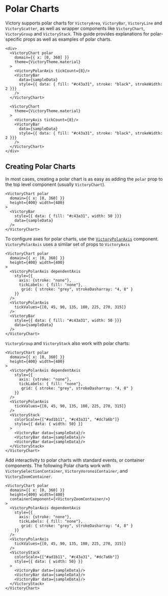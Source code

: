 # Polar Charts

Victory supports polar charts for `VictoryArea`, `VictoryBar`, `VictoryLine` and `VictoryScatter`, as well as wrapper components like `VictoryChart`, `VictoryGroup` and `VictoryStack`. This guide provides explanations for polar-specific props as well as examples of polar charts.

```playground
<div>
  <VictoryChart polar
    domain={{ x: [0, 360] }}
    theme={VictoryTheme.material}
  >
    <VictoryPolarAxis tickCount={8}/>
    <VictoryBar
      data={sampleData}
      style={{ data: { fill: "#c43a31", stroke: "black", strokeWidth: 2 }}}
    />
  </VictoryChart>

  <VictoryChart
    theme={VictoryTheme.material}
  >
    <VictoryAxis tickCount={8}/>
    <VictoryBar
      data={sampleData}
      style={{ data: { fill: "#c43a31", stroke: "black", strokeWidth: 2 }}}
    />
  </VictoryChart>
</div>
```
## Creating Polar Charts

In most cases, creating a polar chart is as easy as adding the `polar` prop to the top level component (usually `VictoryChart`).

```playground
<VictoryChart polar
  domain={{ x: [0, 360] }}
  height={400} width={400}
>
  <VictoryBar
    style={{ data: { fill: "#c43a31", width: 50 }}}
    data={sampleData}
  />
</VictoryChart>
```

To configure axes for polar charts, use the [`VictoryPolarAxis`] component. `VictoryPolarAxis` uses a similar set of props to `VictoryAxis`

```playground
<VictoryChart polar
  domain={{ x: [0, 360] }}
  height={400} width={400}
>
  <VictoryPolarAxis dependentAxis
    style={{
      axis: {stroke: "none"},
      tickLabels: { fill: "none"},
       grid: { stroke: "grey", strokeDasharray: "4, 8" }
    }}
  />
  <VictoryPolarAxis
    tickValues={[0, 45, 90, 135, 180, 225, 270, 315]}
  />
  <VictoryBar
    style={{ data: { fill: "#c43a31", width: 50 }}}
    data={sampleData}
  />
</VictoryChart>
```

`VictoryGroup` and `VictoryStack` also work with polar charts:

```playground
<VictoryChart polar
  domain={{ x: [0, 360] }}
  height={400} width={400}
>
  <VictoryPolarAxis dependentAxis
    style={{
      axis: {stroke: "none"},
      tickLabels: { fill: "none"},
       grid: { stroke: "grey", strokeDasharray: "4, 8" }
    }}
  />
  <VictoryPolarAxis
    tickValues={[0, 45, 90, 135, 180, 225, 270, 315]}
  />
  <VictoryStack
    colorScale={["#ad1b11", "#c43a31", "#dc7a6b"]}
    style={{ data: { width: 50} }}
  >
    <VictoryBar data={sampleData}/>
    <VictoryBar data={sampleData}/>
    <VictoryBar data={sampleData}/>
  </VictoryStack>
</VictoryChart>
```

Add interactivity to polar charts with standard events, or container components. The following Polar charts work with `VictorySelectionContainer`, `VictoryVoronoiContainer`, and `VictoryZoomContainer`.

```playground
<VictoryChart polar
  domain={{ x: [0, 360] }}
  height={400} width={400}
  containerComponent={<VictoryZoomContainer/>}
>
  <VictoryPolarAxis dependentAxis
    style={{
      axis: {stroke: "none"},
      tickLabels: { fill: "none"},
       grid: { stroke: "grey", strokeDasharray: "4, 8" }
    }}
  />
  <VictoryPolarAxis
    tickValues={[0, 45, 90, 135, 180, 225, 270, 315]}
  />
  <VictoryStack
    colorScale={["#ad1b11", "#c43a31", "#dc7a6b"]}
    style={{ data: { width: 50} }}
  >
    <VictoryBar data={sampleData}/>
    <VictoryBar data={sampleData}/>
    <VictoryBar data={sampleData}/>
  </VictoryStack>
</VictoryChart>
```


[`VictoryPolarAxis`]: https://formidable.com/open-source/victory/docs/victory-polar-axis

